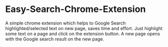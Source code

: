 # Easy-Search-Chrome-Extension
A simple chrome extension which helps to Google Search highlighted/selected text on new page, saves time and effort.
Just highlight some text on a page and click on the extension button.
A new page opens with the Google search result on the new page.
